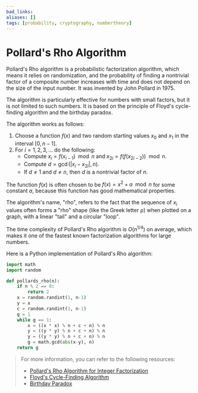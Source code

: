 ```yaml
---
bad_links: 
aliases: []
tags: [probability, cryptography, numbertheory]
---
```

# Pollard's Rho Algorithm

Pollard's Rho algorithm is a probabilistic factorization algorithm, which means it relies on randomization, and the probability of finding a nontrivial factor of a composite number increases with time and does not depend on the size of the input number. It was invented by John Pollard in 1975.

The algorithm is particularly effective for numbers with small factors, but it is not limited to such numbers. It is based on the principle of Floyd's cycle-finding algorithm and the birthday paradox.

The algorithm works as follows:

1. Choose a function $f(x)$ and two random starting values $x_0$ and $x_1$ in the interval $[0, n-1]$.
2. For $i = 1, 2, 3, \ldots$ do the following:
   - Compute $x_i = f(x_{i-1}) \mod n$ and $x_{2i} = f(f(x_{2i-2})) \mod n$.
   - Compute $d = \gcd(|x_i - x_{2i}|, n)$.
   - If $d \neq 1$ and $d \neq n$, then $d$ is a nontrivial factor of $n$.

The function $f(x)$ is often chosen to be $f(x) = x^2 + a \mod n$ for some constant $a$, because this function has good mathematical properties.

The algorithm's name, "rho", refers to the fact that the sequence of $x_i$ values often forms a "rho" shape (like the Greek letter ρ) when plotted on a graph, with a linear "tail" and a circular "loop".

The time complexity of Pollard's Rho algorithm is $O(n^{1/4})$ on average, which makes it one of the fastest known factorization algorithms for large numbers.

Here is a Python implementation of Pollard's Rho algorithm:

```python
import math
import random

def pollards_rho(n):
    if n % 2 == 0:
        return 2
    x = random.randint(1, n-1)
    y = x
    c = random.randint(1, n-1)
    g = 1
    while g == 1:
        x = ((x * x) % n + c + n) % n
        y = ((y * y) % n + c + n) % n
        y = ((y * y) % n + c + n) % n
        g = math.gcd(abs(x-y), n)
    return g
```

> For more information, you can refer to the following resources:
> - [Pollard's Rho Algorithm for Integer Factorization](https://en.wikipedia.org/wiki/Pollard%27s_rho_algorithm)
> - [Floyd's Cycle-Finding Algorithm](https://en.wikipedia.org/wiki/Cycle_detection)
> - [Birthday Paradox](https://en.wikipedia.org/wiki/Birthday_problem)